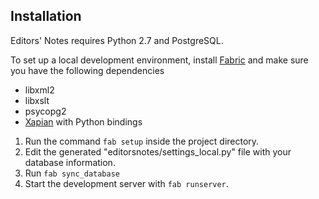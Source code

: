 ## Installation
Editors' Notes requires Python 2.7 and PostgreSQL.

To set up a local development environment, install [Fabric](http://fabfile.org/) 
and make sure you have the following dependencies

* libxml2
* libxslt
* psycopg2
* [Xapian](http://xapian.org/download) with Python bindings

1. Run the command `fab setup` inside the project directory.
2. Edit the generated "editorsnotes/settings\_local.py" file with your database information.
3. Run `fab sync_database`
4. Start the development server with `fab runserver`. 
